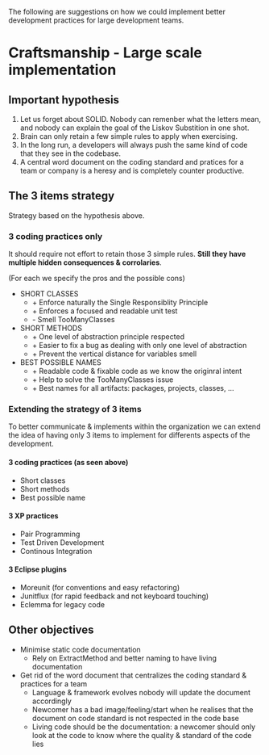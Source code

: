 The following are suggestions on how we could implement
better development practices for large development teams.

# Craftsmanship - Large scale implementation

## Important hypothesis

1. Let us forget about SOLID. Nobody can remenber what the letters mean,
and nobody can explain the goal of the Liskov Substition in one shot.
2. Brain can only retain a few simple rules to apply when exercising.
3. In the long run, a developers will always push the same kind of code that they see in the codebase.
4. A central word document on the coding standard and pratices for a team or company is a heresy and is completely counter productive.

## The 3 items strategy

Strategy based on the hypothesis above.

### 3 coding practices only

It should require not effort to retain those 3 simple rules. **Still they have multiple hidden consequences & corrolaries**.

(For each we specify the pros and the possible cons)

* SHORT CLASSES
    * \+ Enforce naturally the Single Responsiblity Principle
    * \+ Enforces a focused and readable unit test
    * \- Smell TooManyClasses
* SHORT METHODS
    * \+ One level of abstraction principle respected
    * \+ Easier to fix a bug as dealing with only one level of abstraction
    * \+ Prevent the vertical distance for variables smell
* BEST POSSIBLE NAMES
    * \+ Readable code & fixable code as we know the originral intent
    * \+ Help to solve the TooManyClasses issue
    * \+ Best names for all artifacts: packages, projects, classes, ...

### Extending the strategy of 3 items

To better communicate & implements within the organization we can extend the idea of having only 3 items to implement for differents aspects of the development. 

#### 3 coding practices (as seen above)
* Short classes
* Short methods
* Best possible name

#### 3 XP practices
* Pair Programming
* Test Driven Development
* Continous Integration

#### 3 Eclipse plugins
* Moreunit (for conventions and easy refactoring)
* Junitflux (for rapid feedback and not keyboard touching)
* Eclemma for legacy code

## Other objectives

* Minimise static code documentation
    *  Rely on ExtractMethod and better naming to have living documentation
* Get rid of the word document that centralizes the coding standard & practices for a team
    * Language & framework evolves nobody will update the document accordingly
    * Newcomer has a bad image/feeling/start when he realises that the document on code standard is not respected in the code base
    * Living code should be the documentation: a newcomer should only look at the code to know where the quality & standard of the code lies


